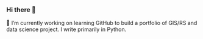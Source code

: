 ### Hi there 👋

🔭 I’m currently working on learning GitHub to build a portfolio of GIS/RS and data science project. I write primarily in Python. 
